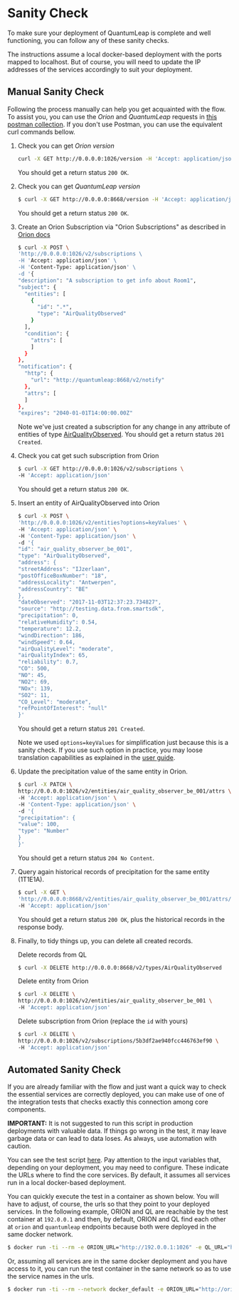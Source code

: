 # Sanity Check

To make sure your deployment of QuantumLeap is complete and well functioning,
you can follow any of these sanity checks.

The instructions assume a local docker-based deployment with the ports mapped to
localhost. But of course, you will need to update the IP addresses of the
services accordingly to suit your deployment.

## Manual Sanity Check

Following the process manually can help you get acquainted with the flow. To
assist you, you can use the *Orion* and *QuantumLeap* requests in [this postman collection](https://raw.githubusercontent.com/smartsdk/smartsdk-recipes/master/recipes/tools/postman_collection.json).
If you don't use Postman, you can use the equivalent curl commands bellow.

1. Check you can get *Orion version*

    ```bash
    curl -X GET http://0.0.0.0:1026/version -H 'Accept: application/json'
    ```

    You should get a return status `200 OK`.

1. Check you can get *QuantumLeap version*

    ```bash
    $ curl -X GET http://0.0.0.0:8668/version -H 'Accept: application/json'
    ```

    You should get a return status `200 OK`.

1. Create an Orion Subscription via "Orion Subscriptions" as described
    in [Orion docs](https://fiware-orion.readthedocs.io/en/master/user/walkthrough_apiv2/index.html#subscriptions)

    ```bash
    $ curl -X POST \
    'http://0.0.0.0:1026/v2/subscriptions \
    -H 'Accept: application/json' \
    -H 'Content-Type: application/json' \
    -d '{
    "description": "A subscription to get info about Room1",
    "subject": {
      "entities": [
        {
          "id": ".*",
          "type": "AirQualityObserved"
        }
      ],
      "condition": {
        "attrs": [
        ]
      }
    },
    "notification": {
      "http": {
        "url": "http://quantumleap:8668/v2/notify"
      },
      "attrs": [
      ]
    },
    "expires": "2040-01-01T14:00:00.00Z"
    ```

    Note we've just created a subscription for any change in any attribute of
    entities of type [AirQualityObserved](https://github.com/FIWARE/data-models/tree/master/specs/Environment/AirQualityObserved).
    You should get a return status `201 Created`.

1. Check you cat get such subscription from Orion

    ```bash
    $ curl -X GET http://0.0.0.0:1026/v2/subscriptions \
    -H 'Accept: application/json'
    ```

    You should get a return status `200 OK`.

1. Insert an entity of AirQualityObserved into Orion

    ```bash
    $ curl -X POST \
    'http://0.0.0.0:1026/v2/entities?options=keyValues' \
    -H 'Accept: application/json' \
    -H 'Content-Type: application/json' \
    -d '{
    "id": "air_quality_observer_be_001",
    "type": "AirQualityObserved",
    "address": {
    "streetAddress": "IJzerlaan",
    "postOfficeBoxNumber": "18",
    "addressLocality": "Antwerpen",
    "addressCountry": "BE"
    },
    "dateObserved": "2017-11-03T12:37:23.734827",
    "source": "http://testing.data.from.smartsdk",
    "precipitation": 0,
    "relativeHumidity": 0.54,
    "temperature": 12.2,
    "windDirection": 186,
    "windSpeed": 0.64,
    "airQualityLevel": "moderate",
    "airQualityIndex": 65,
    "reliability": 0.7,
    "CO": 500,
    "NO": 45,
    "NO2": 69,
    "NOx": 139,
    "SO2": 11,
    "CO_Level": "moderate",
    "refPointOfInterest": "null"
    }'
    ```

    You should get a return status `201 Created`.

    Note we used `options=keyValues` for simplification just because this is a
    sanity check. If you use such option in practice, you may loose translation
    capabilities as explained in the [user guide](../user/index.md#orion-subscription).

1. Update the precipitation value of the same entity in Orion.

    ```bash
    $ curl -X PATCH \
    http://0.0.0.0:1026/v2/entities/air_quality_observer_be_001/attrs \
    -H 'Accept: application/json' \
    -H 'Content-Type: application/json' \
    -d '{
    "precipitation": {
    "value": 100,
    "type": "Number"
    }
    }'
    ```

    You should get a return status `204 No Content`.

1. Query again historical records of precipitation for the same entity (1T1E1A).

    ```bash
    $ curl -X GET \
    'http://0.0.0.0:8668/v2/entities/air_quality_observer_be_001/attrs/precipitation?type=AirQualityObserved' \
    -H 'Accept: application/json'
    ```

    You should get a return status `200 OK`, plus the historical records in the
    response body.

1. Finally, to tidy things up, you can delete all created records.

    Delete records from QL

    ```bash
    $ curl -X DELETE http://0.0.0.0:8668/v2/types/AirQualityObserved
    ```

    Delete entity from Orion

    ```bash
    $ curl -X DELETE \
    http://0.0.0.0:1026/v2/entities/air_quality_observer_be_001 \
    -H 'Accept: application/json'
    ```

    Delete subscription from Orion (replace the `id` with yours)

    ```bash
    $ curl -X DELETE \
    http://0.0.0.0:1026/v2/subscriptions/5b3df2ae940fcc446763ef90 \
    -H 'Accept: application/json'
    ```

## Automated Sanity Check

If you are already familiar with the flow and just want a quick way to check
the essential services are correctly deployed, you can make use of one of the
integration tests that checks exactly this connection among core components.

**IMPORTANT:** It is not suggested to run this script in production deployments
with valuable data. If things go wrong in the test, it may leave garbage data
or can lead to data loses. As always, use automation with caution.

You can see the test script [here](https://github.com/orchestracities/ngsi-timeseries-api/blob/master/src/tests/test_integration.py).
Pay attention to the input variables that, depending on your deployment, you
may need to configure. These indicate the URLs where to find the core services.
By default, it assumes all services run in a local docker-based deployment.

You can quickly execute the test in a container as shown below. You will have to
adjust, of course, the urls so that they point to your deployed services. In
the following example, ORION and QL are reachable by the test container at
`192.0.0.1` and then, by default, ORION and QL find each other at `orion` and
`quantumleap` endpoints because both were deployed in the same docker network.

```bash
$ docker run -ti --rm -e ORION_URL="http://192.0.0.1:1026" -e QL_URL="http://192.0.0.1:8668" quantumleap pytest tests/test_integration.py
```

Or, assuming all services are in the same docker deployment and you have access
to it, you can run the test container in the same network so as to use the
service names in the urls.

```bash
$ docker run -ti --rm --network docker_default -e ORION_URL="http://orion:1026" -e QL_URL="http://quantumleap:8668" quantumleap pytest tests/test_integration.py
```
